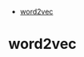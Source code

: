 <!--ts-->
   * [word2vec](#word2vec)

<!-- Added by: gil_diy, at: Fri 11 Mar 2022 10:10:36 IST -->

<!--te-->


# word2vec

